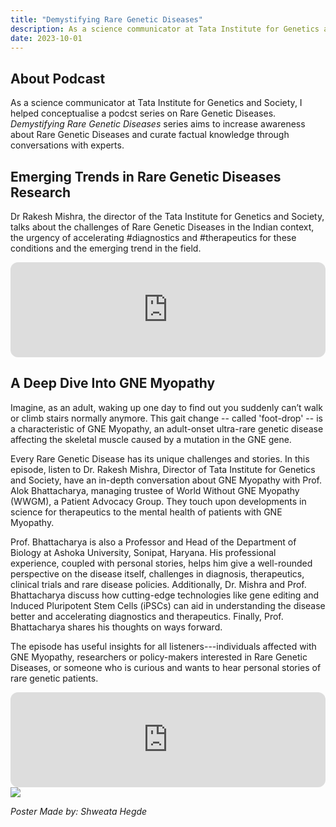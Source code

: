 ```yaml
---
title: "Demystifying Rare Genetic Diseases"
description: As a science communicator at Tata Institute for Genetics and Society, I helped conceptualise a podcst series on Rare Genetic Diseases. _Demystifying Rare Genetic Diseases_ series aims to increase awareness about Rare Genetic Diseases and curate factual knowledge through conversations with experts.
date: 2023-10-01
---
```

## About Podcast
As a science communicator at Tata Institute for Genetics and Society, I helped conceptualise a podcst series on Rare Genetic Diseases. _Demystifying Rare Genetic Diseases_ series aims to increase awareness about Rare Genetic Diseases and curate factual knowledge through conversations with experts.

## Emerging Trends in Rare Genetic Diseases Research
Dr Rakesh Mishra, the director of the Tata Institute for Genetics and Society, talks about the challenges of Rare Genetic Diseases in the Indian context, the urgency of accelerating #diagnostics and #therapeutics for these conditions and the emerging trend in the field.


<iframe style="border-radius:12px" src="https://open.spotify.com/embed/episode/6wdKA0uIo6KVgXYfyxn7gR?utm_source=generator" width="100%" height="152" frameBorder="0" allowfullscreen="" allow="autoplay; clipboard-write; encrypted-media; fullscreen; picture-in-picture" loading="lazy"></iframe>

## A Deep Dive Into GNE Myopathy
Imagine, as an adult, waking up one day to find out you suddenly can’t walk or climb stairs normally anymore. This gait change -- called 'foot-drop' -- is a characteristic of GNE Myopathy, an adult-onset ultra-rare genetic disease affecting the skeletal muscle caused by a mutation in the GNE gene.

Every Rare Genetic Disease has its unique challenges and stories. In this episode, listen to Dr. Rakesh Mishra, Director of Tata Institute for Genetics and Society, have an in-depth conversation about GNE Myopathy with Prof. Alok Bhattacharya, managing trustee of World Without GNE Myopathy (WWGM), a Patient Advocacy Group. They touch upon developments in science for therapeutics to the mental health of patients with GNE Myopathy.


Prof. Bhattacharya is also a Professor and Head of the Department of Biology at Ashoka University, Sonipat, Haryana. His professional experience, coupled with personal stories, helps him give a well-rounded perspective on the disease itself, challenges in diagnosis, therapeutics, clinical trials and rare disease policies. Additionally, Dr. Mishra and Prof. Bhattacharya discuss how cutting-edge technologies like gene editing and Induced Pluripotent Stem Cells (iPSCs) can aid in understanding the disease better and accelerating diagnostics and therapeutics. Finally, Prof. Bhattacharya shares his thoughts on ways forward.


The episode has useful insights for all listeners---individuals affected with GNE Myopathy, researchers or policy-makers interested in Rare Genetic Diseases, or someone who is curious and wants to hear personal stories of rare genetic patients.

<iframe style="border-radius:12px" src="https://open.spotify.com/embed/episode/20PGScTEXMP5GswVcssOHN?utm_source=generator" width="100%" height="152" frameBorder="0" allowfullscreen="" allow="autoplay; clipboard-write; encrypted-media; fullscreen; picture-in-picture" loading="lazy"></iframe>

<img src = "gne-myopathy-poster.png">

_Poster Made by: Shweata Hegde_